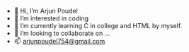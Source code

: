 - 👋 Hi, I’m Arjun Poudel
- 👀 I’m interested in coding
- 🌱 I’m currently learning C in college and HTML by myself.
- 💞️ I’m looking to collaborate on ...
- 📫 arjunpoudel754@gmail.com

<!---
arjunpoudel754/arjunpoudel754 is a ✨ special ✨ repository because its `README.md` (this file) appears on your GitHub profile.
You can click the Preview link to take a look at your changes.
--->
